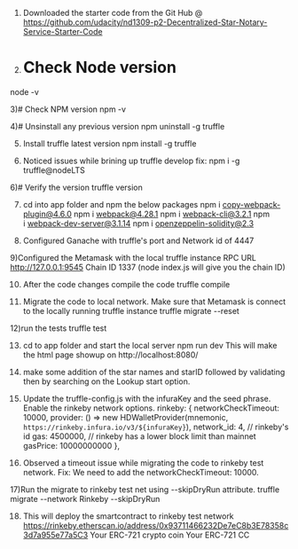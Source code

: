 1) Downloaded the starter code from the Git Hub @ https://github.com/udacity/nd1309-p2-Decentralized-Star-Notary-Service-Starter-Code

2) # Check Node version
node -v

3)# Check NPM version
npm -v

4)# Unsinstall any previous version
npm uninstall -g truffle

5) Install truffle latest version
npm install -g truffle

6) Noticed issues while brining up truffle develop
fix:
npm i -g truffle@nodeLTS

6)# Verify the version
truffle version

7) cd into app folder and npm the below packages
npm i copy-webpack-plugin@4.6.0
npm i webpack@4.28.1
npm i webpack-cli@3.2.1
npm i webpack-dev-server@3.1.14
npm i openzeppelin-solidity@2.3

8) Configured Ganache with truffle's port and Network id of 4447

9)Configured the Metamask with the local truffle instance
RPC URL http://127.0.0.1:9545
Chain ID 1337 (node index.js will give you the chain ID)

10) After the code changes compile the code
truffle compile

11) Migrate the code to local network. Make sure that Metamask is connect to the locally running truffle instance
truffle migrate --reset

12)run the tests
truffle test

13) cd to app folder and start the local server
npm run dev
This will make the html page showup on http://localhost:8080/

14) make some addition of the star names and starID followed by validating then by searching on the Lookup start option.

15) Update the truffle-config.js with the infuraKey and the seed phrase.
Enable the rinkeby network options.
rinkeby: {
  networkCheckTimeout: 10000,
  provider: () => new HDWalletProvider(mnemonic, `https://rinkeby.infura.io/v3/${infuraKey}`),
  network_id: 4,       // rinkeby's id
  gas: 4500000,        // rinkeby has a lower block limit than mainnet
  gasPrice: 10000000000
},

16) Observed a timeout issue while migrating the code to rinkeby test network.
Fix: We need to add the networkCheckTimeout: 10000.

17)Run the migrate to rinkeby test net using --skipDryRun attribute.
truffle migrate --network Rinkeby --skipDryRun

18) This will deploy the smartcontract to rinkeby test network
https://rinkeby.etherscan.io/address/0x93711466232De7eC8b3E78358c3d7a955e77a5C3
Your ERC-721 crypto coin
Your ERC-721 CC
